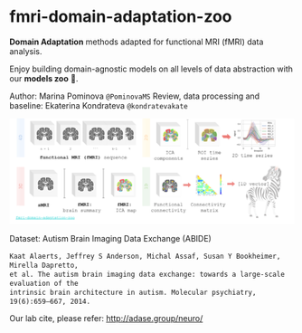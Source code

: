 # fmri-domain-adaptation-zoo

**Domain Adaptation** methods adapted for functional MRI (fMRI) data analysis. 

Enjoy building domain-agnostic models on all levels of data abstraction with our **models zoo** 🦓.

Author: Marina Pominova `@PominovaMS`
Review, data processing and baseline: Ekaterina Kondrateva `@kondratevakate`

<p align="center">
  <img src="assets/fmri-zoo-horisontal.png" width="950">
</p>


Dataset: Autism Brain Imaging Data Exchange (ABIDE)
```Adriana Di Martino, Chao-Gan Yan, Qingyang Li, Erin Denio, Francisco X Castellanos,
Kaat Alaerts, Jeffrey S Anderson, Michal Assaf, Susan Y Bookheimer, Mirella Dapretto,
et al. The autism brain imaging data exchange: towards a large-scale evaluation of the
intrinsic brain architecture in autism. Molecular psychiatry, 19(6):659–667, 2014.
```


Our lab cite, please refer: http://adase.group/neuro/

